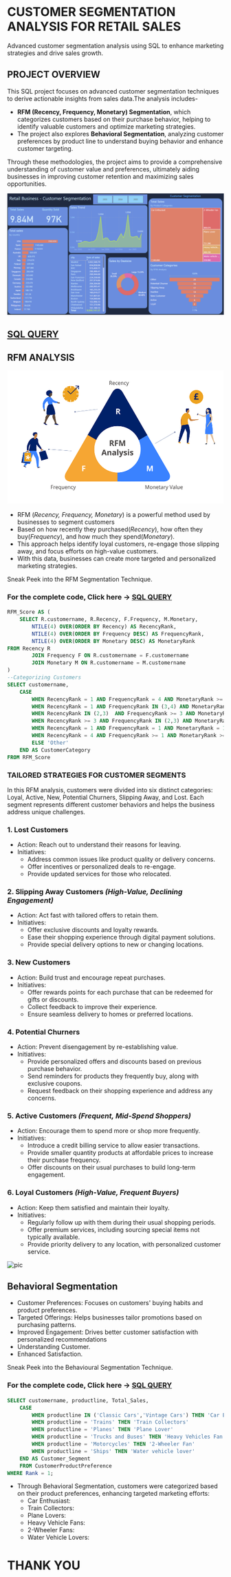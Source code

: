 # CUSTOMER SEGMENTATION ANALYSIS FOR RETAIL SALES
Advanced customer segmentation analysis using SQL to enhance marketing strategies and drive sales growth.
## PROJECT OVERVIEW
This SQL project focuses on advanced customer segmentation techniques to derive actionable insights from sales data.The analysis includes-
- **RFM (Recency, Frequency, Monetary) Segmentation**, which categorizes customers based on their purchase behavior, helping to identify valuable customers and optimize marketing strategies.
- The project also explores **Behavioral Segmentation**, analyzing customer preferences by product line to understand buying behavior and enhance customer targeting.

Through these methodologies, the project aims to provide a comprehensive understanding of customer value and preferences, ultimately aiding businesses in improving customer retention and maximizing sales opportunities.

[![Watch the demo video](https://github.com/abdusami-mohammed/Customer_Segmentation/blob/b5b65b530fc2bf9a4bb8593d1e34a5c323c1e6da/Images/Dashboard.png)](https://github.com/abdusami-mohammed/Customer_Segmentation/blob/b5b65b530fc2bf9a4bb8593d1e34a5c323c1e6da/Images/Customer_segment_Dashboard_vid.mp4)

## [SQL QUERY](https://github.com/abdusami-mohammed/Customer_Segmentation/blob/e34060442a3411942d82e14137a2d0331095c54f/Customer%20Segmentation%20(RFM%20and%20Behavioural).sql)
## RFM ANALYSIS
![pic](https://github.com/abdusami-mohammed/Customer_Segmentation/blob/5509405c69b83a59de39888eeeb01ddcb7c19a65/Images/RFM%20Image.png?raw=true)
* RFM (*Recency, Frequency, Monetary*) is a powerful method used by businesses to segment customers
* Based on how recently they purchased(*Recency*), how often they buy(*Frequency*), and how much they spend(*Monetary*).
* This approach helps identify loyal customers, re-engage those slipping away, and focus efforts on high-value customers.
* With this data, businesses can create more targeted and personalized marketing strategies.

Sneak Peek into the RFM Segmentation Technique.
### For the complete code, Click here -> [SQL QUERY](https://github.com/abdusami-mohammed/Customer_Segmentation/blob/e34060442a3411942d82e14137a2d0331095c54f/Customer%20Segmentation%20(RFM%20and%20Behavioural).sql)
```sql
RFM_Score AS (
	SELECT R.customername, R.Recency, F.Frequency, M.Monetary,
		NTILE(4) OVER(ORDER BY Recency) AS RecencyRank,
		NTILE(4) OVER(ORDER BY Frequency DESC) AS FrequencyRank,
		NTILE(4) OVER(ORDER BY Monetary DESC) AS MonetaryRank
FROM Recency R
		JOIN Frequency F ON R.customername = F.customername
		JOIN Monetary M ON R.customername = M.customername
)
--Categorizing Customers
SELECT customername,
	CASE
		WHEN RecencyRank = 1 AND FrequencyRank = 4 AND MonetaryRank >= 3 THEN 'Loyal'
		WHEN RecencyRank = 1 AND FrequencyRank IN (3,4) AND MonetaryRank IN (3,4) THEN 'Active'
		WHEN RecencyRank IN (2,3)  AND FrequencyRank >= 3 AND MonetaryRank >= 3 THEN 'Potential Churner'
		WHEN RecencyRank >= 3 AND FrequencyRank IN (2,3) AND MonetaryRank >= 2 THEN 'Slipping Away'
		WHEN RecencyRank = 1 AND FrequencyRank = 1 AND MonetaryRank = 1 THEN 'New Customer'
		WHEN RecencyRank = 4 AND FrequencyRank >= 1 AND MonetaryRank >= 1 THEN 'Inactive'
		ELSE 'Other'
	END AS CustomerCategory
FROM RFM_Score
```

### TAILORED STRATEGIES FOR CUSTOMER SEGMENTS
In this RFM analysis, customers were divided into six distinct categories: Loyal, Active, New, Potential Churners, Slipping Away, and Lost. Each segment represents different customer behaviors and helps the business address unique challenges.

### **1. Lost Customers**
  * Action: Reach out to understand their reasons for leaving.
  * Initiatives:
      * Address common issues like product quality or delivery concerns.
      * Offer incentives or personalized deals to re-engage.
      * Provide updated services for those who relocated.

### **2. Slipping Away Customers** *(High-Value, Declining Engagement)*
* Action: Act fast with tailored offers to retain them.
* Initiatives:
    * Offer exclusive discounts and loyalty rewards.
    * Ease their shopping experience through digital payment solutions.
    * Provide special delivery options to new or changing locations.

### **3. New Customers**
* Action: Build trust and encourage repeat purchases.
* Initiatives:
    * Offer rewards points for each purchase that can be redeemed for gifts or discounts.
    * Collect feedback to improve their experience.
    * Ensure seamless delivery to homes or preferred locations.

### **4. Potential Churners**
* Action: Prevent disengagement by re-establishing value.
* Initiatives:
    * Provide personalized offers and discounts based on previous purchase behavior.
    * Send reminders for products they frequently buy, along with exclusive coupons.
    * Request feedback on their shopping experience and address any concerns.

### **5. Active Customers** *(Frequent, Mid-Spend Shoppers)*
* Action: Encourage them to spend more or shop more frequently.
* Initiatives:
    * Introduce a credit billing service to allow easier transactions.
    * Provide smaller quantity products at affordable prices to increase their purchase
      frequency.
    * Offer discounts on their usual purchases to build long-term engagement.

### **6. Loyal Customers** *(High-Value, Frequent Buyers)*
* Action: Keep them satisfied and maintain their loyalty.
* Initiatives:
    * Regularly follow up with them during their usual shopping periods.
    * Offer premium services, including sourcing special items not typically available.
    * Provide priority delivery to any location, with personalized customer service.


![pic](https://github.com/abdusami-mohammed/Customer_Segmentation/blob/5509405c69b83a59de39888eeeb01ddcb7c19a65/Images/Behavioural%20segmentation%20image.avif?raw=true)
## Behavioral Segmentation
* Customer Preferences: Focuses on customers' buying habits and product preferences.
* Targeted Offerings: Helps businesses tailor promotions based on purchasing patterns.
* Improved Engagement: Drives better customer satisfaction with personalized recommendations
* Understanding Customer.
* Enhanced Satisfaction.

Sneak Peek into the Behavioural Segmentation Technique.
### For the complete code, Click here -> [SQL QUERY](https://github.com/abdusami-mohammed/Customer_Segmentation/blob/e34060442a3411942d82e14137a2d0331095c54f/Customer%20Segmentation%20(RFM%20and%20Behavioural).sql)
```sql
SELECT customername, productline, Total_Sales,
	CASE
		WHEN productline IN ('Classic Cars','Vintage Cars') THEN 'Car Enthusiast'
		WHEN productline = 'Trains' THEN 'Train Collectors'
		WHEN productline = 'Planes' THEN 'Plane Lover'
		WHEN productline = 'Trucks and Buses' THEN 'Heavy Vehicles Fan'
		WHEN productline = 'Motorcycles' THEN '2-Wheeler Fan'
		WHEN productline = 'Ships' THEN 'Water vehicle lover'
	END AS Customer_Segment
	FROM CustomerProductPreference
WHERE Rank = 1;
```

* Through Behavioral Segmentation, customers were categorized based on their product preferences, enhancing targeted marketing efforts:
    * Car Enthusiast:
    * Train Collectors:
    * Plane Lovers:
    * Heavy Vehicle Fans:
    * 2-Wheeler Fans:
    * Water Vehicle Lovers:


# THANK YOU
